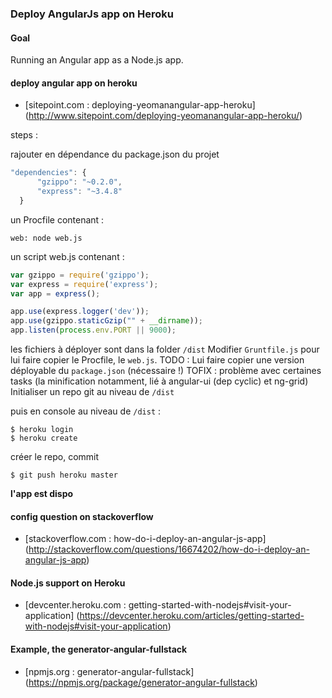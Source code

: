 
### Deploy AngularJs app on Heroku

#### Goal
Running an Angular app as a Node.js app.

#### deploy angular app on heroku
- [sitepoint.com : deploying-yeomanangular-app-heroku] (http://www.sitepoint.com/deploying-yeomanangular-app-heroku/)

steps :

rajouter en dépendance du package.json du projet 
```javascript
"dependencies": {
      "gzippo": "~0.2.0",
      "express": "~3.4.8"
  }
```

un Procfile contenant :
```
web: node web.js
```

un script web.js contenant :

```javascript
var gzippo = require('gzippo');
var express = require('express');
var app = express();

app.use(express.logger('dev'));
app.use(gzippo.staticGzip("" + __dirname));
app.listen(process.env.PORT || 9000);
```

les fichiers à déployer sont dans la folder `/dist`
Modifier `Gruntfile.js` pour lui faire copier le Procfile, le `web.js`.
TODO : Lui faire copier une version déployable du `package.json` (nécessaire !)
TOFIX : problème avec certaines tasks (la minification notamment, lié à angular-ui (dep cyclic) et ng-grid)
Initialiser un repo git au niveau de `/dist`

puis en console au niveau de `/dist` :

```
$ heroku login
$ heroku create
```
créer le repo, commit
```
$ git push heroku master
```

**l'app est dispo**

#### config question on stackoverflow
- [stackoverflow.com : how-do-i-deploy-an-angular-js-app] (http://stackoverflow.com/questions/16674202/how-do-i-deploy-an-angular-js-app)

#### Node.js support on Heroku
- [devcenter.heroku.com : getting-started-with-nodejs#visit-your-application] (https://devcenter.heroku.com/articles/getting-started-with-nodejs#visit-your-application)

#### Example, the generator-angular-fullstack
- [npmjs.org : generator-angular-fullstack] (https://npmjs.org/package/generator-angular-fullstack)

